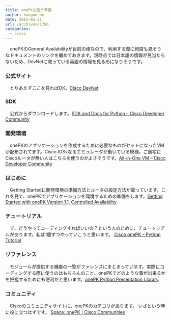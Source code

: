 ```yaml
---
title: onePKを使う準備
author: kongou_ae
date: 2014-03-31
url: /archives/1786
categories:
  - cisco
---
```

　onePKのGeneral Availabilityが目前の様なので、利用する際に何度も見そうなドキュメントのリンクを纏めておきます。現時点では日本語の情報が見当たらないため、DevNetに載っている英語の情報を見る形になりそうです。

### 公式サイト

　とりあえずここを見ればOK。[Cisco DevNet][1]

### SDK

　公式からダウンロードします。[SDK and Docs for Python &#8211; Cisco Developer Community][2]

### 開発環境

　onePKのアプリケーションを作成するために必要なものがセットになったVMが配布されてます。Cisco IOSvなるエミュレータが動いている模様。ご自宅にCiscoルータが無い人はこちらを使うのがよさそうです。[All-in-One VM &#8211; Cisco Developer Community][3]

### はじめに

　Getting Startedに開発環境の準備方法とルータの設定方法が載っています。これを見て、onePKでアプリケーションを環境するための準備をします。[Getting Started with onePK Version 1.1, Controlled Availability][4]

### チュートリアル

　で、どうやってコーディングすればいいの？という人のために、チュートリアルがあります。私は1個ずつやっていこうと思います。 [Cisco onePK &#8211; Python Tutorial][5]

### リファレンス

　モジュールが提供する機能の一覧がファレンスにまとまっています。実際にコーディングする際に使うのはもちろんのこと、onePKでどのような事が出来るかを把握するためにも便利だと思います。[onePK Python Presentation Library][6]

### コミュニティ

　Ciscoのコミュニティサイトに、onePKのカテゴリがあります。 いざという時に役に立つはずです。 [Space: onePK | Cisco Communities][7]

 [1]: https://developer.cisco.com/site/networking/one/onepk/overview/
 [2]: https://developer.cisco.com/site/networking/one/onepk/sdk-and-docs/sdk-and-docs-for-python/index.gsp
 [3]: https://developer.cisco.com/site/networking/one/onepk/sdk-and-docs/all-in-one-vm/index.gsp
 [4]: https://developer.cisco.com/site/networking/one/onepk/getting-started/getting-started-1-1/index.gsp
 [5]: https://developer.cisco.com/site/networking/one/onepk/tutorials/online-python-tutorial/index.gsp
 [6]: https://developer.cisco.com/media/onePKPythonAPI-v1-1-0/index.html
 [7]: https://communities.cisco.com/community/developer/networking/cisco-one/onepk